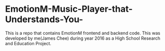 # EmotionM-Music-Player-that-Understands-You-
This is a repo that contains EmotionM frontend and backend code. This was developed by me(James Chee) during year 2016 as a High School Research and Education Project.
